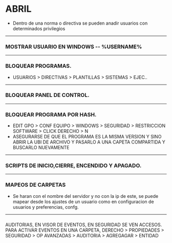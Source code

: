 # ABRIL
- Dentro de una norma o directiva se pueden anadir usuarios con determinados privilegios
------------------------------------------------------
### MOSTRAR USUARIO EN WINDOWS -- %USERNAME%
------------------------------------------------------
### BLOQUEAR PROGRAMAS.
- USUARIOS > DIRECTIVAS > PLANTILLAS > SISTEMAS > EJEC..
------------------------------------------------------
### BLOQUEAR PANEL DE CONTROL.
------------------------------------------------------
### BLOQUEAR PROGRAMA POR HASH.
- EDIT GPO > CONF EQUIPO > WINDOWS > SEGURIDAD > RESTRICCION SOFTWARE > CLICK DERECHO > N
- ASEGURARSE DE QUE EL PROGRAMA ES LA MISMA VERSION Y SINO ABRIR LA UBI DE ARCHIVO Y PASARLO A UNA CAPETA COMPARTIDA Y BUSCARLO NUEVAMENTE 
-------------------------------------------------------
### SCRIPTS DE INICIO,CIERRE, ENCENDIDO Y APAGADO.
-------------------------------------------------------
### MAPEOS DE CARPETAS
- Se haran con el nombre del servidor y no con la ip de este, se puede mapear desde los ajustes de un usuario como en configuracion de usuarios y preferencias, confg.
-------------------------------------------------------
###
AUDITORIAS, EN VISOR DE EVENTOS, EN SEGURIDAD SE VEN ACCESOS.
PARA ACTIVAR EVENTOS EN UNA CARPETA, DERECHO > PROPIEDADES > SEGURIDAD > OP AVANZADAS > AUDITORIA > AGREGAGAR > ENTIDAD
